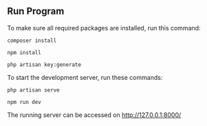 
## Run Program
To make sure all required packages are installed, run this command:
```
composer install
```
```
npm install
```
```
php artisan key:generate
```

To start the development server, run these commands:
```
php artisan serve

npm run dev
```


The running server can be accessed on http://127.0.0.1:8000/
